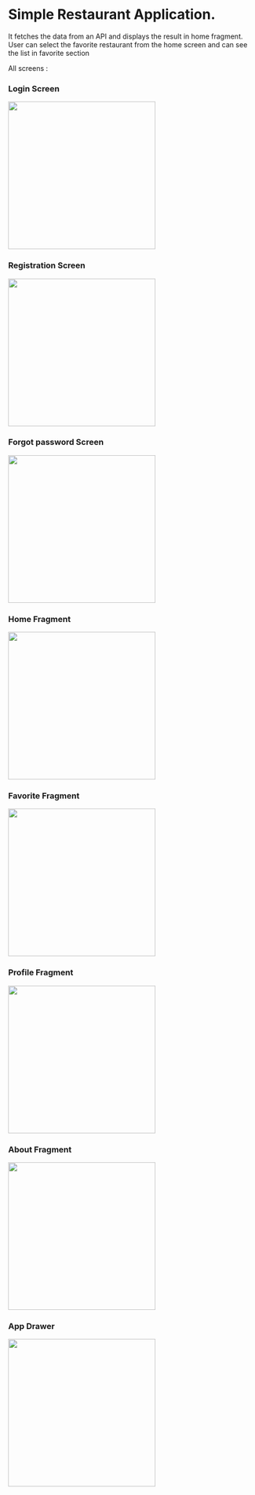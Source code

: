 # Simple Restaurant Application.

It fetches the data from an API and displays the result in home fragment.
User can select the favorite restaurant from the home screen and can see the list in favorite section

All screens :

### Login Screen
<img src="Images/Screenshot_2021-06-08-16-17-33-54_819d5856cb73ccf718c24597eff8e1cb.jpg" width=300>



### Registration Screen
<img src="Images/Screenshot_2021-06-08-16-18-10-77_819d5856cb73ccf718c24597eff8e1cb.jpg" width=300>



### Forgot password Screen
<img src="Images/Screenshot_2021-06-08-16-20-54-28_819d5856cb73ccf718c24597eff8e1cb.jpg" width=300>



### Home Fragment
<img src="Images/Screenshot_2021-06-08-16-23-05-54_819d5856cb73ccf718c24597eff8e1cb.jpg" width=300>



### Favorite Fragment
<img src="Images/Screenshot_2021-06-08-16-23-12-76_819d5856cb73ccf718c24597eff8e1cb.jpg" width=300>



### Profile Fragment
<img src="Images/Screenshot_2021-06-08-16-23-17-86_819d5856cb73ccf718c24597eff8e1cb.jpg" width=300>



### About Fragment
<img src="Images/Screenshot_2021-06-08-16-17-33-54_819d5856cb73ccf718c24597eff8e1cb.jpg" width=300>



### App Drawer
<img src="Images/Screenshot_2021-06-08-16-23-38-81_819d5856cb73ccf718c24597eff8e1cb.jpg" width=300>


